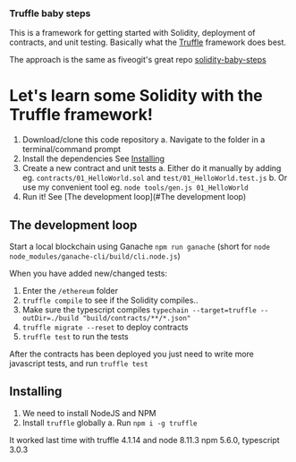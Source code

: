 

### Truffle baby steps
This is a framework for getting started with Solidity, deployment of contracts, and unit testing.
Basically what the [Truffle](http://truffleframework.com/) framework does best.

The approach is the same as fiveogit's great repo [solidity-baby-steps](https://github.com/fivedogit/solidity-baby-steps)


# Let's learn some Solidity with the Truffle framework!

  1. Download/clone this code repository
    a. Navigate to the folder in a terminal/command prompt 
  2. Install the dependencies
    See [Installing](#Installing)
  3. Create a new contract and unit tests
    a. Either do it manually by adding eg. `contracts/01_HelloWorld.sol` and `test/01_HelloWorld.test.js`
    b. Or use my convenient tool eg. `node tools/gen.js 01_HelloWorld`
  4. Run it! See [The development loop](#The development loop)


## The development loop

Start a local blockchain using Ganache `npm run ganache` (short for `node node_modules/ganache-cli/build/cli.node.js`)

When you have added new/changed tests:
  1. Enter the `/ethereum` folder
  2. `truffle compile` to see if the Solidity compiles..
  3. Make sure the typescript compiles `typechain --target=truffle --outDir=./build "build/contracts/**/*.json"`
  4. `truffle migrate --reset` to deploy contracts
  5. `truffle test` to run the tests

After the contracts has been deployed you just need to write more javascript tests, and run `truffle test`

## Installing 

  1. We need to install NodeJS and NPM
  2. Install `truffle` globally 
      a. Run `npm i -g truffle`

It worked last time with truffle 4.1.14 and node 8.11.3 npm 5.6.0, typescript 3.0.3
